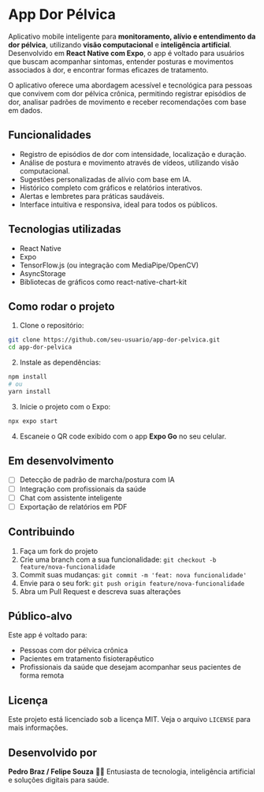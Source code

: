 
# App Dor Pélvica

Aplicativo mobile inteligente para **monitoramento, alívio e entendimento da dor pélvica**, utilizando **visão computacional** e **inteligência artificial**. Desenvolvido em **React Native com Expo**, o app é voltado para usuários que buscam acompanhar sintomas, entender posturas e movimentos associados à dor, e encontrar formas eficazes de tratamento.

O aplicativo oferece uma abordagem acessível e tecnológica para pessoas que convivem com dor pélvica crônica, permitindo registrar episódios de dor, analisar padrões de movimento e receber recomendações com base em dados.

## Funcionalidades

- Registro de episódios de dor com intensidade, localização e duração.  
- Análise de postura e movimento através de vídeos, utilizando visão computacional.  
- Sugestões personalizadas de alívio com base em IA.  
- Histórico completo com gráficos e relatórios interativos.  
- Alertas e lembretes para práticas saudáveis.  
- Interface intuitiva e responsiva, ideal para todos os públicos.

## Tecnologias utilizadas

- React Native  
- Expo  
- TensorFlow.js (ou integração com MediaPipe/OpenCV)  
- AsyncStorage  
- Bibliotecas de gráficos como react-native-chart-kit  

## Como rodar o projeto

1. Clone o repositório:
```bash
git clone https://github.com/seu-usuario/app-dor-pelvica.git
cd app-dor-pelvica
```

2. Instale as dependências:
```bash
npm install
# ou
yarn install
```

3. Inicie o projeto com o Expo:
```bash
npx expo start
```

4. Escaneie o QR code exibido com o app **Expo Go** no seu celular.

## Em desenvolvimento

- [ ] Detecção de padrão de marcha/postura com IA  
- [ ] Integração com profissionais da saúde  
- [ ] Chat com assistente inteligente  
- [ ] Exportação de relatórios em PDF  

## Contribuindo

1. Faça um fork do projeto  
2. Crie uma branch com a sua funcionalidade: `git checkout -b feature/nova-funcionalidade`  
3. Commit suas mudanças: `git commit -m 'feat: nova funcionalidade'`  
4. Envie para o seu fork: `git push origin feature/nova-funcionalidade`  
5. Abra um Pull Request e descreva suas alterações

## Público-alvo

Este app é voltado para:
- Pessoas com dor pélvica crônica
- Pacientes em tratamento fisioterapêutico
- Profissionais da saúde que desejam acompanhar seus pacientes de forma remota

## Licença

Este projeto está licenciado sob a licença MIT. Veja o arquivo `LICENSE` para mais informações.

## Desenvolvido por

**Pedro Braz / Felipe Souza**
🧠💡 Entusiasta de tecnologia, inteligência artificial e soluções digitais para saúde.

